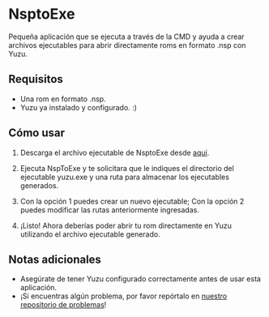 # NsptoExe

Pequeña aplicación que se ejecuta a través de la CMD y ayuda a crear archivos ejecutables para abrir directamente roms en formato .nsp con Yuzu.

## Requisitos

- Una rom en formato .nsp.
- Yuzu ya instalado y configurado. :)

## Cómo usar

1. Descarga el archivo ejecutable de NsptoExe desde [aquí](proximamente...).

2. Ejecuta NspToExe y te solicitara que le indiques el directorio del ejecutable yuzu.exe y una ruta para almacenar los ejecutables generados.

3. Con la opción 1 puedes crear un nuevo ejecutable; Con la opción 2 puedes modificar las rutas anteriormente ingresadas.

3. ¡Listo! Ahora deberías poder abrir tu rom directamente en Yuzu utilizando el archivo ejecutable generado.

## Notas adicionales

- Asegúrate de tener Yuzu configurado correctamente antes de usar esta aplicación.
- ¡Si encuentras algún problema, por favor repórtalo en [nuestro repositorio de problemas](enlace-a-tu-repositorio/issues)!
